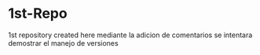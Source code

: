 # 1st-Repo
1st repository created here
mediante la adicion de comentarios se intentara demostrar el manejo de versiones
